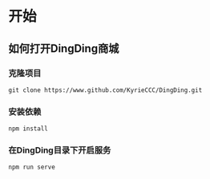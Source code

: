 # 开始

## 如何打开DingDing商城

### 克隆项目

```shell
git clone https://www.github.com/KyrieCCC/DingDing.git
```

### 安装依赖

```shell
npm install
```

### 在DingDing目录下开启服务

```shell
npm run serve
```